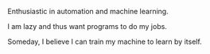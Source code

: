 Enthusiastic in automation and machine learning.

I am lazy and thus want programs to do my jobs.

Someday, I believe I can train my machine to learn by itself.
